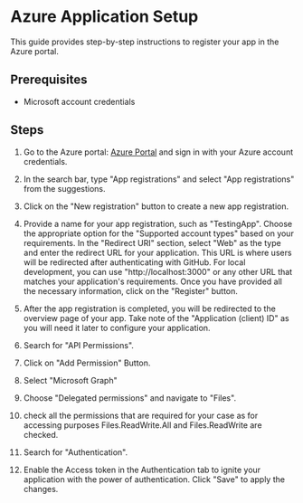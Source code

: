 # Azure Application Setup

This guide provides step-by-step instructions to register your app in the Azure portal.

## Prerequisites
- Microsoft account credentials

## Steps

1. Go to the Azure portal: [Azure Portal](https://portal.azure.com/) and sign in with your Azure account credentials.

2. In the search bar, type "App registrations" and select "App registrations" from the suggestions.

3. Click on the "New registration" button to create a new app registration.

4. Provide a name for your app registration, such as "TestingApp". Choose the appropriate option for the "Supported account types" based on your requirements. In the "Redirect URI" section, select "Web" as the type and enter the redirect URL for your application. This URL is where users will be redirected after authenticating with GitHub. For local development, you can use "http://localhost:3000" or any other URL that matches your application's requirements. Once you have provided all the necessary information, click on the "Register" button.

5. After the app registration is completed, you will be redirected to the overview page of your app. Take note of the "Application (client) ID" as you will need it later to configure your application.

6. Search for "API Permissions".

7. Click on "Add Permission" Button.

8. Select "Microsoft Graph"

9. Choose "Delegated permissions" and navigate to "Files". 

10. check all the permissions that are required for your case as for accessing purposes Files.ReadWrite.All and Files.ReadWrite are checked.

11. Search for "Authentication".

12. Enable the Access token in the Authentication tab to ignite your application with the power of authentication. Click "Save" to apply the changes.
